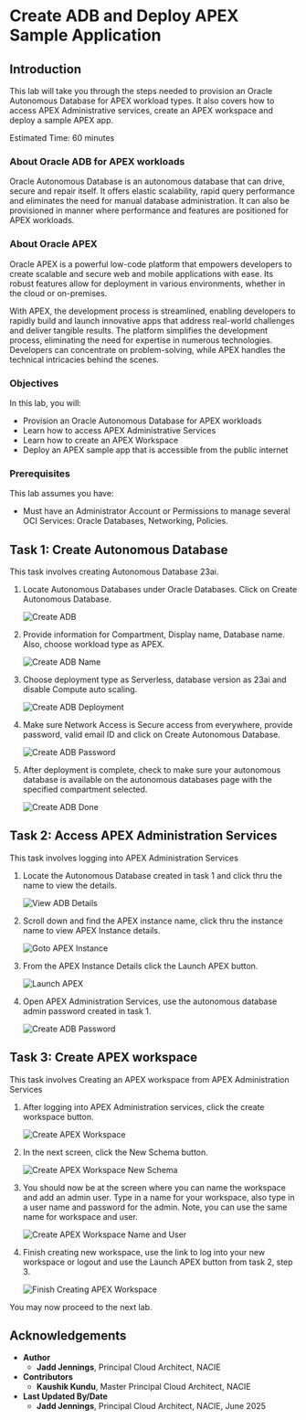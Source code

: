 # Create ADB and Deploy APEX Sample Application 

## Introduction

This lab will take you through the steps needed to provision an Oracle Autonomous Database for APEX workload types. It also covers how to access APEX Administrative services, create an APEX workspace and deploy a sample APEX app.

Estimated Time: 60 minutes

### About Oracle ADB for APEX workloads

Oracle Autonomous Database is an autonomous database that can drive, secure and repair itself. It offers elastic scalability, rapid query performance and eliminates the need for manual database administration. It can also be provisioned in manner where performance and features are positioned for APEX workloads.

### About Oracle APEX 

Oracle APEX is a powerful low-code platform that empowers developers to create scalable and secure web and mobile applications with ease. Its robust features allow for deployment in various environments, whether in the cloud or on-premises.

With APEX, the development process is streamlined, enabling developers to rapidly build and launch innovative apps that address real-world challenges and deliver tangible results. The platform simplifies the development process, eliminating the need for expertise in numerous technologies. Developers can concentrate on problem-solving, while APEX handles the technical intricacies behind the scenes. 


### Objectives

In this lab, you will:

* Provision an Oracle Autonomous Database for APEX workloads
* Learn how to access APEX Administrative Services
* Learn how to create an APEX Workspace 
* Deploy an APEX sample app that is accessible from the public internet 

### Prerequisites

This lab assumes you have:

* Must have an Administrator Account or Permissions to manage several OCI Services: Oracle Databases, Networking, Policies.


## Task 1: Create Autonomous Database

This task involves creating Autonomous Database 23ai.

1. Locate Autonomous Databases under Oracle Databases. Click on Create Autonomous Database.

    ![Create ADB](images/create_adb.png)

2. Provide information for Compartment, Display name, Database name. Also, choose workload type as APEX.
    
    ![Create ADB Name](images/create_adb_name_workload.png)
    
3. Choose deployment type as Serverless, database version as 23ai and disable Compute auto scaling.

    ![Create ADB Deployment](images/create_adb_deployment_type.png)

4. Make sure Network Access is Secure access from everywhere, provide password, valid email ID and click on Create Autonomous Database.

    ![Create ADB Password](images/create_adb_password_network.png)

5. After deployment is complete, check to make sure your autonomous database is available on the autonomous databases page with the specified compartment selected.

    ![Create ADB Done](images/create_adb_complete.png)

 
## Task 2: Access APEX Administration Services

This task involves logging into APEX Administration Services

1. Locate the Autonomous Database created in task 1 and click thru the name to view the details.

    ![View ADB Details](images/adb_details.png)

2. Scroll down and find the APEX instance name, click thru the instance name to view APEX Instance details.
    
    ![Goto APEX Instance](images/apex_instance_name.png)
    
3. From the APEX Instance Details click the Launch APEX button.

    ![Launch APEX](images/launch_apex.png)

4. Open APEX Administration Services, use the autonomous database admin password created in task 1.

    ![Create ADB Password](images/apex_admin_services.png)


## Task 3: Create APEX workspace 


This task involves Creating an APEX workspace from APEX Administration Services

1. After logging into APEX Administration services, click the create workspace button.

    ![Create APEX Workspace](images/apex_create_workspace.png)

2. In the next screen, click the New Schema button.

    ![Create APEX Workspace New Schema](images/apex_create_workspace_schema.png)

3. You should now be at the screen where you can name the workspace and add an admin user. Type in a name for your workspace, also type in a user name and password for the admin. Note, you can use the same name for workspace and user.

    ![Create APEX Workspace Name and User](images/apex_create_workspace_name_user.png)

4. Finish creating new workspace, use the link to log into your new workspace or logout and use the Launch APEX button from task 2, step 3.

    ![Finish Creating APEX Workspace](images/apex_create_workspace_done.png)


You may now proceed to the next lab.



## Acknowledgements

* **Author**
    * **Jadd Jennings**, Principal Cloud Architect, NACIE
* **Contributors**
    * **Kaushik Kundu**, Master Principal Cloud Architect, NACIE
* **Last Updated By/Date**
    * **Jadd Jennings**, Principal Cloud Architect, NACIE, June 2025
